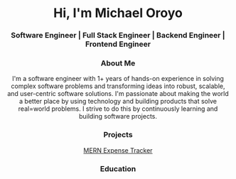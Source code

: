 <h1 align="center">Hi, I'm Michael Oroyo</h1>

<h3 align="center">Software Engineer | Full Stack Engineer | Backend Engineer | Frontend Engineer</h3>

<div>
  <div align="center" id="about">
    <h3>About Me</h3>
    <p>I'm a software engineer with 1+ years of hands-on experience in solving complex software problems and transforming ideas into robust, scalable, and user-centric software solutions. 
      I'm passionate about making the world a better place by using technology and building products that solve real=world problems. I strive to do this by continuously learning and building software projects.
    </p>
  </div>
  
  <div align="center" id="projects">
     <h3>Projects</h3>
     <a href="/">MERN Expense Tracker</a>
  </div>

  <div align="center" id="education">
    <h3>Education</h3>
  </div>
</div>
